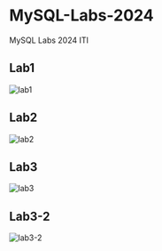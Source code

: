 # MySQL-Labs-2024
MySQL Labs 2024 ITI

## Lab1
![lab1]()

## Lab2
![lab2]()

## Lab3
![lab3]()

## Lab3-2
![lab3-2]()
